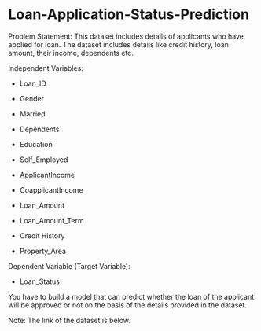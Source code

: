 # Loan-Application-Status-Prediction
Problem Statement:
This dataset includes details of applicants who have applied for loan. The dataset includes details like credit history, loan amount, their income, dependents etc. 

Independent Variables:

- Loan_ID

- Gender

- Married

- Dependents

- Education

- Self_Employed

- ApplicantIncome

- CoapplicantIncome

- Loan_Amount

- Loan_Amount_Term

- Credit History

- Property_Area

Dependent Variable (Target Variable):

- Loan_Status

You have to build a model that can predict whether the loan of the applicant will be approved or not on the basis of the details provided in the dataset. 

Note: The link of the dataset is below. 
